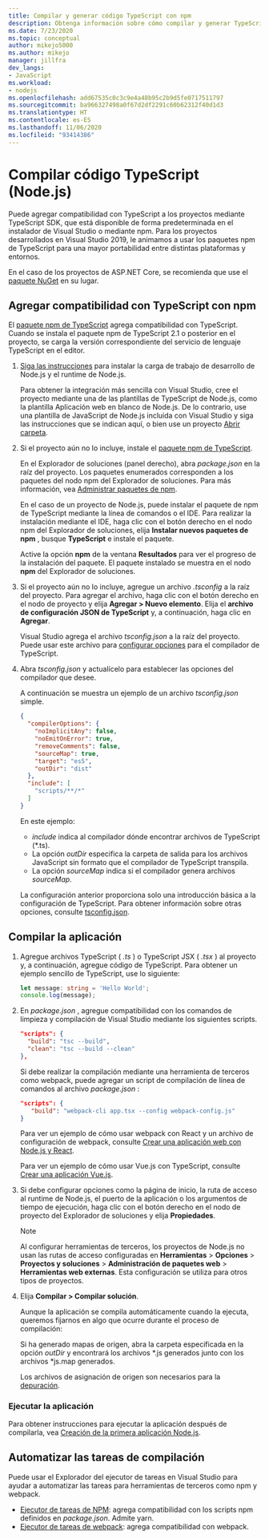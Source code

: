 ```yaml
---
title: Compilar y generar código TypeScript con npm
description: Obtenga información sobre cómo compilar y generar TypeScript en Visual Studio.
ms.date: 7/23/2020
ms.topic: conceptual
author: mikejo5000
ms.author: mikejo
manager: jillfra
dev_langs:
- JavaScript
ms.workload:
- nodejs
ms.openlocfilehash: add67535c0c3c9e4a48b95c2b9d5fe0717511797
ms.sourcegitcommit: ba966327498a0f67d2df2291c60b62312f40d1d3
ms.translationtype: HT
ms.contentlocale: es-ES
ms.lasthandoff: 11/06/2020
ms.locfileid: "93414386"
---
```

# <a name="compile-typescript-code-nodejs"></a>Compilar código TypeScript (Node.js)

Puede agregar compatibilidad con TypeScript a los proyectos mediante TypeScript SDK, que está disponible de forma predeterminada en el instalador de Visual Studio o mediante npm. Para los proyectos desarrollados en Visual Studio 2019, le animamos a usar los paquetes npm de TypeScript para una mayor portabilidad entre distintas plataformas y entornos.

En el caso de los proyectos de ASP.NET Core, se recomienda que use el [paquete NuGet](../javascript/compile-typescript-code-nuget.md) en su lugar.

## <a name="add-typescript-support-using-npm"></a>Agregar compatibilidad con TypeScript con npm

El [paquete npm de TypeScript](https://www.npmjs.com/package/typescript) agrega compatibilidad con TypeScript. Cuando se instala el paquete npm de TypeScript 2.1 o posterior en el proyecto, se carga la versión correspondiente del servicio de lenguaje TypeScript en el editor.

1. [Siga las instrucciones](../ide/quickstart-nodejs.md?toc=%252fvisualstudio%252fjavascript%252ftoc.json) para instalar la carga de trabajo de desarrollo de Node.js y el runtime de Node.js.

   Para obtener la integración más sencilla con Visual Studio, cree el proyecto mediante una de las plantillas de TypeScript de Node.js, como la plantilla Aplicación web en blanco de Node.js. De lo contrario, use una plantilla de JavaScript de Node.js incluida con Visual Studio y siga las instrucciones que se indican aquí, o bien use un proyecto [Abrir carpeta](../javascript/develop-javascript-code-without-solutions-projects.md).

1. Si el proyecto aún no lo incluye, instale el [paquete npm de TypeScript](https://www.npmjs.com/package/typescript).

   En el Explorador de soluciones (panel derecho), abra *package.json* en la raíz del proyecto. Los paquetes enumerados corresponden a los paquetes del nodo npm del Explorador de soluciones. Para más información, vea [Administrar paquetes de npm](../javascript/npm-package-management.md).

   En el caso de un proyecto de Node.js, puede instalar el paquete de npm de TypeScript mediante la línea de comandos o el IDE. Para realizar la instalación mediante el IDE, haga clic con el botón derecho en el nodo npm del Explorador de soluciones, elija **Instalar nuevos paquetes de npm** , busque **TypeScript** e instale el paquete.

   Active la opción **npm** de la ventana **Resultados** para ver el progreso de la instalación del paquete. El paquete instalado se muestra en el nodo **npm** del Explorador de soluciones.

1. Si el proyecto aún no lo incluye, agregue un archivo *.tsconfig* a la raíz del proyecto. Para agregar el archivo, haga clic con el botón derecho en el nodo de proyecto y elija **Agregar > Nuevo elemento**. Elija el **archivo de configuración JSON de TypeScript** y, a continuación, haga clic en **Agregar**.

   Visual Studio agrega el archivo *tsconfig.json* a la raíz del proyecto. Puede usar este archivo para [configurar opciones](https://www.typescriptlang.org/docs/handbook/tsconfig-json.html) para el compilador de TypeScript.

1. Abra *tsconfig.json* y actualícelo para establecer las opciones del compilador que desee.

   A continuación se muestra un ejemplo de un archivo *tsconfig.json* simple.

   ```json
   {
     "compilerOptions": {
       "noImplicitAny": false,
       "noEmitOnError": true,
       "removeComments": false,
       "sourceMap": true,
       "target": "es5",
       "outDir": "dist"
     },
     "include": [
       "scripts/**/*"
     ]
   }
   ```

   En este ejemplo:
   - *include* indica al compilador dónde encontrar archivos de TypeScript (*.ts).
   - La opción *outDir* especifica la carpeta de salida para los archivos JavaScript sin formato que el compilador de TypeScript transpila.
   - La opción *sourceMap* indica si el compilador genera archivos *sourceMap*.

   La configuración anterior proporciona solo una introducción básica a la configuración de TypeScript. Para obtener información sobre otras opciones, consulte [tsconfig.json](https://www.typescriptlang.org/docs/handbook/tsconfig-json.html).

## <a name="build-the-application"></a>Compilar la aplicación

1. Agregue archivos TypeScript ( *.ts* ) o TypeScript JSX ( *.tsx* ) al proyecto y, a continuación, agregue código de TypeScript. Para obtener un ejemplo sencillo de TypeScript, use lo siguiente:

   ```typescript
   let message: string = 'Hello World';
   console.log(message);
   ```

1. En *package.json* , agregue compatibilidad con los comandos de limpieza y compilación de Visual Studio mediante los siguientes scripts.

   ```json
   "scripts": {
     "build": "tsc --build",
     "clean": "tsc --build --clean"
   },
   ```

   Si debe realizar la compilación mediante una herramienta de terceros como webpack, puede agregar un script de compilación de línea de comandos al archivo *package.json* :

   ```json
   "scripts": {
      "build": "webpack-cli app.tsx --config webpack-config.js"
   }
   ```

   Para ver un ejemplo de cómo usar webpack con React y un archivo de configuración de webpack, consulte [Crear una aplicación web con Node.js y React](../javascript/tutorial-nodejs-with-react-and-jsx.md).

   Para ver un ejemplo de cómo usar Vue.js con TypeScript, consulte [Crear una aplicación Vue.js](/javascript/create-application-with-vuejs).

1. Si debe configurar opciones como la página de inicio, la ruta de acceso al runtime de Node.js, el puerto de la aplicación o los argumentos de tiempo de ejecución, haga clic con el botón derecho en el nodo de proyecto del Explorador de soluciones y elija **Propiedades**.

   >[!NOTE]
   > Al configurar herramientas de terceros, los proyectos de Node.js no usan las rutas de acceso configuradas en **Herramientas** > **Opciones** > **Proyectos y soluciones** > **Administración de paquetes web** > **Herramientas web externas**. Esta configuración se utiliza para otros tipos de proyectos.

1. Elija **Compilar > Compilar solución**.

   Aunque la aplicación se compila automáticamente cuando la ejecuta, queremos fijarnos en algo que ocurre durante el proceso de compilación:

   Si ha generado mapas de origen, abra la carpeta especificada en la opción *outDir* y encontrará los archivos \*.js generados junto con los archivos \*js.map generados.

   Los archivos de asignación de origen son necesarios para la [depuración](../javascript/debug-nodejs.md).

### <a name="run-the-application"></a>Ejecutar la aplicación

Para obtener instrucciones para ejecutar la aplicación después de compilarla, vea [Creación de la primera aplicación Node.js](../ide/quickstart-nodejs.md?toc=%252fvisualstudio%252fjavascript%252ftoc.json#run-the-application).

## <a name="automate-build-tasks"></a>Automatizar las tareas de compilación

Puede usar el Explorador del ejecutor de tareas en Visual Studio para ayudar a automatizar las tareas para herramientas de terceros como npm y webpack.

- [Ejecutor de tareas de NPM](https://marketplace.visualstudio.com/items?itemName=MadsKristensen.NPMTaskRunner): agrega compatibilidad con los scripts npm definidos en *package.json*. Admite yarn.
- [Ejecutor de tareas de webpack](https://marketplace.visualstudio.com/items?itemName=MadsKristensen.WebPackTaskRunner): agrega compatibilidad con webpack.